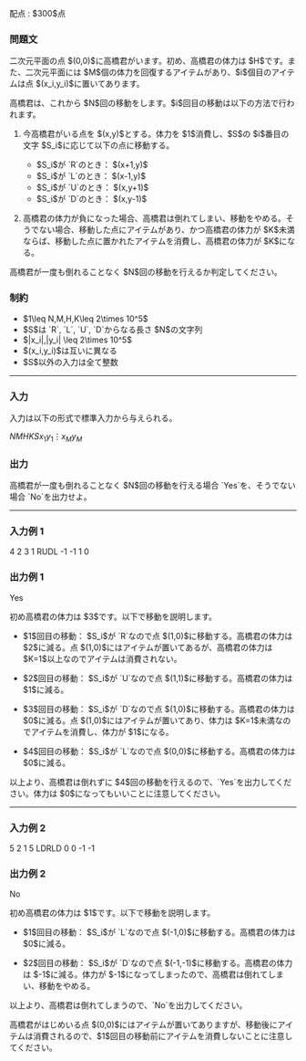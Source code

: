 
<div>

<span>

<span>

<p>
配点 : $300$点
</p>

<div>

<section>

### **問題文**

<p>
二次元平面の点 $(0,0)$に高橋君がいます。初め、高橋君の体力は $H$です。また、二次元平面には $M$個の体力を回復するアイテムがあり、$i$個目のアイテムは点 $(x_i,y_i)$に置いてあります。
</p>

<p>
高橋君は、これから $N$回の移動をします。$i$回目の移動は以下の方法で行われます。
</p>

<ol>

<li>

<p>
今高橋君がいる点を $(x,y)$とする。体力を $1$消費し、$S$の $i$番目の文字 $S_i$に応じて以下の点に移動する。
</p>

<ul>

<li>
$S_i$が `R`のとき： $(x+1,y)$
</li>

<li>
$S_i$が `L`のとき： $(x-1,y)$
</li>

<li>
$S_i$が `U`のとき： $(x,y+1)$
</li>

<li>
$S_i$が `D`のとき： $(x,y-1)$
</li>

</ul>

</li>

<li>

<p>
高橋君の体力が負になった場合、高橋君は倒れてしまい、移動をやめる。そうでない場合、移動した点にアイテムがあり、かつ高橋君の体力が $K$未満ならば、移動した点に置かれたアイテムを消費し、高橋君の体力が $K$になる。
</p>

</li>

</ol>

<p>
高橋君が一度も倒れることなく $N$回の移動を行えるか判定してください。
</p>

</section>

</div>

<div>

<section>

### **制約**

<ul>

<li>
$1\leq N,M,H,K\leq 2\times 10^5$
</li>

<li>
$S$は `R`, `L`, `U`, `D`からなる長さ $N$の文字列
</li>

<li>
$|x_i|,|y_i| \leq 2\times 10^5$
</li>

<li>
$(x_i,y_i)$は互いに異なる
</li>

<li>
$S$以外の入力は全て整数
</li>

</ul>

</section>

</div>

---

<div>

<div>

<section>

### **入力**

<p>
入力は以下の形式で標準入力から与えられる。
</p>

<div>

$N$$M$$H$$K$$S$$x_1$$y_1$$\vdots$$x_M$$y_M$
</div>

</section>

</div>

<div>

<section>

### **出力**

<p>
高橋君が一度も倒れることなく $N$回の移動を行える場合 `Yes`を、そうでない場合 `No`を出力せよ。
</p>

</section>

</div>

</div>

---

<div>

<section>

### **入力例 1**

<div>

4 2 3 1
RUDL
-1 -1
1 0

</div>

</section>

</div>

<div>

<section>

### **出力例 1**

<div>

Yes

</div>

<p>
初め高橋君の体力は $3$です。以下で移動を説明します。
</p>

<ul>

<li>

<p>
$1$回目の移動： $S_i$が `R`なので点 $(1,0)$に移動する。高橋君の体力は $2$に減る。点 $(1,0)$にはアイテムが置いてあるが、高橋君の体力は $K=1$以上なのでアイテムは消費されない。
</p>

</li>

<li>

<p>
$2$回目の移動： $S_i$が `U`なので点 $(1,1)$に移動する。高橋君の体力は $1$に減る。
</p>

</li>

<li>

<p>
$3$回目の移動： $S_i$が `D`なので点 $(1,0)$に移動する。高橋君の体力は $0$に減る。点 $(1,0)$にはアイテムが置いてあり、体力は $K=1$未満なのでアイテムを消費し、体力が $1$になる。
</p>

</li>

<li>

<p>
$4$回目の移動： $S_i$が `L`なので点 $(0,0)$に移動する。高橋君の体力は $0$に減る。
</p>

</li>

</ul>

<p>
以上より、高橋君は倒れずに $4$回の移動を行えるので、`Yes`を出力してください。体力は $0$になってもいいことに注意してください。
</p>

</section>

</div>

---

<div>

<section>

### **入力例 2**

<div>

5 2 1 5
LDRLD
0 0
-1 -1

</div>

</section>

</div>

<div>

<section>

### **出力例 2**

<div>

No

</div>

<p>
初め高橋君の体力は $1$です。以下で移動を説明します。
</p>

<ul>

<li>

<p>
$1$回目の移動： $S_i$が `L`なので点 $(-1,0)$に移動する。高橋君の体力は $0$に減る。
</p>

</li>

<li>

<p>
$2$回目の移動： $S_i$が `D`なので点 $(-1,-1)$に移動する。高橋君の体力は $-1$に減る。体力が $-1$になってしまったので、高橋君は倒れてしまい、移動をやめる。
</p>

</li>

</ul>

<p>
以上より、高橋君は倒れてしまうので、`No`を出力してください。
</p>

<p>
高橋君がはじめいる点 $(0,0)$にはアイテムが置いてありますが、移動後にアイテムは消費されるので、$1$回目の移動前にアイテムを消費しないことに注意してください。
</p>

</section>

</div>

</span>

</span>

</div>

